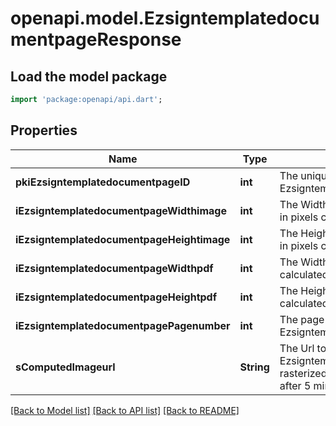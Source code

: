 # openapi.model.EzsigntemplatedocumentpageResponse

## Load the model package
```dart
import 'package:openapi/api.dart';
```

## Properties
Name | Type | Description | Notes
------------ | ------------- | ------------- | -------------
**pkiEzsigntemplatedocumentpageID** | **int** | The unique ID of the Ezsigntemplatedocumentpage | 
**iEzsigntemplatedocumentpageWidthimage** | **int** | The Width of the page's image in pixels calculated at 100 DPI | 
**iEzsigntemplatedocumentpageHeightimage** | **int** | The Height of the page's image in pixels calculated at 100 DPI | 
**iEzsigntemplatedocumentpageWidthpdf** | **int** | The Width of the page in points calculated at 72 DPI | 
**iEzsigntemplatedocumentpageHeightpdf** | **int** | The Height of the page in points calculated at 72 DPI | 
**iEzsigntemplatedocumentpagePagenumber** | **int** | The page number in the Ezsigntemplatedocument | 
**sComputedImageurl** | **String** | The Url to the Ezsigntemplatedocumentpage's rasterized image.  Url will expire after 5 minutes. | 

[[Back to Model list]](../README.md#documentation-for-models) [[Back to API list]](../README.md#documentation-for-api-endpoints) [[Back to README]](../README.md)


